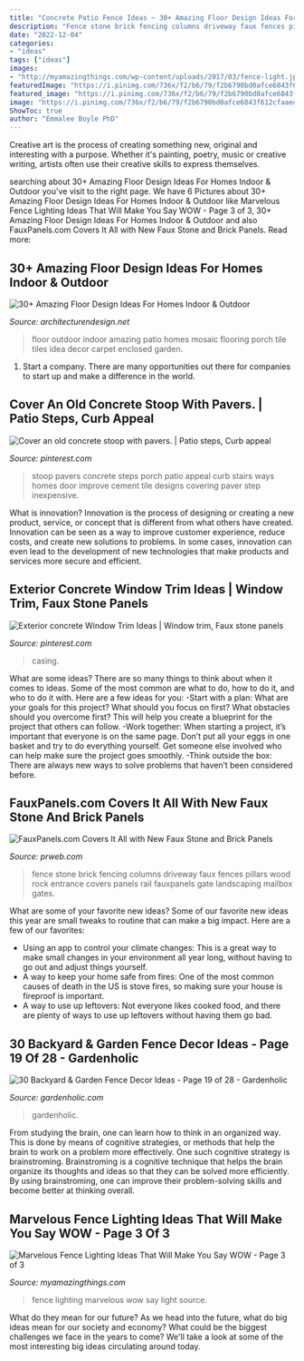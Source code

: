 ```yaml
---
title: "Concrete Patio Fence Ideas ~ 30+ Amazing Floor Design Ideas For Homes Indoor &amp; Outdoor"
description: "Fence stone brick fencing columns driveway faux fences pillars wood rock entrance covers panels rail fauxpanels gate landscaping mailbox gates"
date: "2022-12-04"
categories:
- "ideas"
tags: ["ideas"]
images:
- "http://myamazingthings.com/wp-content/uploads/2017/03/fence-light.jpg"
featuredImage: "https://i.pinimg.com/736x/f2/b6/79/f2b6790bd0afce6843f612cfaaeda481--window-casing-window-trims.jpg"
featured_image: "https://i.pinimg.com/736x/f2/b6/79/f2b6790bd0afce6843f612cfaaeda481--window-casing-window-trims.jpg"
image: "https://i.pinimg.com/736x/f2/b6/79/f2b6790bd0afce6843f612cfaaeda481--window-casing-window-trims.jpg"
ShowToc: true
author: "Emmalee Boyle PhD"
---
```



Creative art is the process of creating something new, original and interesting with a purpose. Whether it's painting, poetry, music or creative writing, artists often use their creative skills to express themselves.

	

		
searching about 30+ Amazing Floor Design Ideas For Homes Indoor &amp; Outdoor you've visit to the right page. We have 6 Pictures about 30+ Amazing Floor Design Ideas For Homes Indoor &amp; Outdoor like Marvelous Fence Lighting Ideas That Will Make You Say WOW - Page 3 of 3, 30+ Amazing Floor Design Ideas For Homes Indoor &amp; Outdoor and also FauxPanels.com Covers It All with New Faux Stone and Brick Panels. Read more:
		
    
## 30+ Amazing Floor Design Ideas For Homes Indoor &amp; Outdoor

<img loading=lazy src="http://cdn.architecturendesign.net/wp-content/uploads/2015/08/AD-Indoor-Outdoor-Floor-Design-Ideas-21.jpg" onerror="this.onerror=null;this.src='https://tse4.mm.bing.net/th?id=OIP.K8DN2tCv0pbdZ-JeeS_u-gHaLH&amp;pid=15.1';" alt="30+ Amazing Floor Design Ideas For Homes Indoor &amp; Outdoor">

_Source: architecturendesign.net_

>floor outdoor indoor amazing patio homes mosaic flooring porch tile tiles idea decor carpet enclosed garden. 

	

1. Start a company. There are many opportunities out there for companies to start up and make a difference in the world. 

    
## Cover An Old Concrete Stoop With Pavers. | Patio Steps, Curb Appeal

<img loading=lazy src="https://i.pinimg.com/736x/ff/c0/2a/ffc02ac8af22fc3d38dbf88619e4a616--patio-steps-paver-front-steps.jpg" onerror="this.onerror=null;this.src='https://tse3.mm.bing.net/th?id=OIP.ivUx-4f4cceoqj3ZmQK7egHaJ2&amp;pid=15.1';" alt="Cover an old concrete stoop with pavers. | Patio steps, Curb appeal">

_Source: pinterest.com_

>stoop pavers concrete steps porch patio appeal curb stairs ways homes door improve cement tile designs covering paver step inexpensive. 

	

What is innovation?
Innovation is the process of designing or creating a new product, service, or concept that is different from what others have created. Innovation can be seen as a way to improve customer experience, reduce costs, and create new solutions to problems. In some cases, innovation can even lead to the development of new technologies that make products and services more secure and efficient.

    
## Exterior Concrete Window Trim Ideas | Window Trim, Faux Stone Panels

<img loading=lazy src="https://i.pinimg.com/736x/f2/b6/79/f2b6790bd0afce6843f612cfaaeda481--window-casing-window-trims.jpg" onerror="this.onerror=null;this.src='https://tse3.mm.bing.net/th?id=OIP.aZN7Bf6vnxo7Voe9E8xPqAHaJ3&amp;pid=15.1';" alt="Exterior concrete Window Trim Ideas | Window trim, Faux stone panels">

_Source: pinterest.com_

>casing. 

	

What are some ideas?
There are so many things to think about when it comes to ideas. Some of the most common are what to do, how to do it, and who to do it with. Here are a few ideas for you: 
-Start with a plan: What are your goals for this project? What should you focus on first? What obstacles should you overcome first? This will help you create a blueprint for the project that others can follow. 
-Work together: When starting a project, it’s important that everyone is on the same page. Don’t put all your eggs in one basket and try to do everything yourself. Get someone else involved who can help make sure the project goes smoothly. 
-Think outside the box: There are always new ways to solve problems that haven’t been considered before.

    
## FauxPanels.com Covers It All With New Faux Stone And Brick Panels

<img loading=lazy src="http://ww1.prweb.com/prfiles/2008/08/06/214830/majestystonefenceposts.jpg" onerror="this.onerror=null;this.src='https://tse1.mm.bing.net/th?id=OIP.Nblx5OXmyl5oGey5CCmrzgHaDz&amp;pid=15.1';" alt="FauxPanels.com Covers It All with New Faux Stone and Brick Panels">

_Source: prweb.com_

>fence stone brick fencing columns driveway faux fences pillars wood rock entrance covers panels rail fauxpanels gate landscaping mailbox gates. 

	

What are some of your favorite new ideas?
Some of our favorite new ideas this year are small tweaks to routine that can make a big impact. Here are a few of our favorites: 
- Using an app to control your climate changes: This is a great way to make small changes in your environment all year long, without having to go out and adjust things yourself. 
- A way to keep your home safe from fires: One of the most common causes of death in the US is stove fires, so making sure your house is fireproof is important. 
- A way to use up leftovers: Not everyone likes cooked food, and there are plenty of ways to use up leftovers without having them go bad.

    
## 30 Backyard &amp; Garden Fence Decor Ideas - Page 19 Of 28 - Gardenholic

<img loading=lazy src="https://gardenholic.com/wp-content/uploads/2019/01/Fence-21.jpg" onerror="this.onerror=null;this.src='https://tse4.mm.bing.net/th?id=OIP.-651O1zikgwZK-XrE2AYpgHaLF&amp;pid=15.1';" alt="30 Backyard &amp; Garden Fence Decor Ideas - Page 19 of 28 - Gardenholic">

_Source: gardenholic.com_

>gardenholic. 

	

From studying the brain, one can learn how to think in an organized way. This is done by means of cognitive strategies, or methods that help the brain to work on a problem more effectively. One such cognitive strategy is brainstroming. Brainstroming is a cognitive technique that helps the brain organize its thoughts and ideas so that they can be solved more efficiently. By using brainstroming, one can improve their problem-solving skills and become better at thinking overall.

    
## Marvelous Fence Lighting Ideas That Will Make You Say WOW - Page 3 Of 3

<img loading=lazy src="http://myamazingthings.com/wp-content/uploads/2017/03/fence-light.jpg" onerror="this.onerror=null;this.src='https://tse4.mm.bing.net/th?id=OIP.e9tRlyivnv_n67T-PgJUHAHaE8&amp;pid=15.1';" alt="Marvelous Fence Lighting Ideas That Will Make You Say WOW - Page 3 of 3">

_Source: myamazingthings.com_

>fence lighting marvelous wow say light source. 

	

What do they mean for our future?
As we head into the future, what do big ideas mean for our society and economy? What could be the biggest challenges we face in the years to come? We'll take a look at some of the most interesting big ideas circulating around today.

